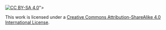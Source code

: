 [![CC BY-SA 4.0](http://i.creativecommons.org/l/by-sa/4.0/88x31.png)](http://creativecommons.org/licenses/by-sa/4.0/)">

This work is licensed under a [Creative Commons Attribution-ShareAlike 4.0 International License](http://creativecommons.org/licenses/by-sa/4.0/).
